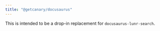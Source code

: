 ```yaml
---
title: "@getcanary/docusaurus"
---
```


This is intended to be a drop-in replacement for `docusaurus-lunr-search`.
